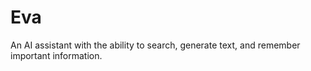 # Eva
An AI assistant with the ability to search, generate text, and remember important information.
